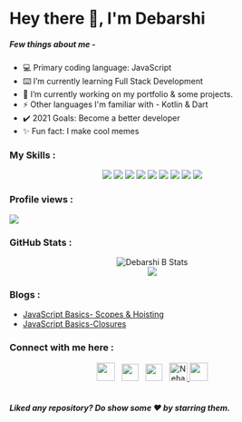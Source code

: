 # Hey there 👋, I'm Debarshi

##### Few things about me -

<ul list-style-type="none">
  <li>💻 Primary coding language: JavaScript </li>
  <li> ⌨️ I’m currently learning Full Stack Development</li>
  <li>🔭 I’m currently working on my portfolio & some projects.</li>
  <li>⚡ Other languages I'm familiar with - Kotlin & Dart</li>
  <li>✔️ 2021 Goals: Become a better developer </li>
  <li>✨ Fun fact: I make cool memes</li>
</ul>

### My Skills :

<center>
<img src="https://img.shields.io/badge/React-20232A?style=for-the-badge&logo=react&logoColor=61DAFB"/>

<img src="https://img.shields.io/badge/HTML5-E34F26?style=for-the-badge&logo=html5&logoColor=white" />

<img src="https://img.shields.io/badge/JavaScript-F7DF1E?style=for-the-badge&logo=javascript&logoColor=black"/>

<img src="https://img.shields.io/badge/CSS3-1572B6?style=for-the-badge&logo=css3&logoColor=white"/>

<img src="https://img.shields.io/badge/Kotlin-0095D5?&style=for-the-badge&logo=kotlin&logoColor=white"/>

<img src="https://img.shields.io/badge/Markdown-000000?style=for-the-badge&logo=markdown&logoColor=white"/>

<img src="https://img.shields.io/badge/Dart-0175C2?style=for-the-badge&logo=dart&logoColor=white"/>

<img src="https://img.shields.io/badge/Flutter-02569B?style=for-the-badge&logo=flutter&logoColor=white"/>

<img src="https://img.shields.io/badge/next.js-000000?style=for-the-badge&logo=next-dot-js&logoColor=white"/>

</center>

### Profile views :

<img src="https://profile-counter.glitch.me/{Debarshi95}/count.svg" />

### GitHub Stats :

<center align="center"> 
<img src="https://github-readme-stats.vercel.app/api?username=Debarshi95&show_icons=true&theme=gotham" alt="Debarshi B Stats" />

<br/>

<img src="https://github-readme-stats.vercel.app/api/top-langs/?username=Debarshi95&layout=compact"/>
</center>

### Blogs :

<ul list-style-type="none">
<li>
  <a target="_blank" href="https://dev.to/devdebarshi/javascript-basics-scopes-hoisting-2lmj">JavaScript Basics- Scopes & Hoisting 
  </a>
</li>
<li>
  <a target="_blank" href="https://dev.to/devdebarshi/javascript-basics-closures-hgp">JavaScript Basics-Closures
  </a>
</li>
</ul>

### Connect with me here :

<center>
<a href="https://www.linkedin.com/in/debarshi-bhattacharjee-5a9289164/" target="_blank"><img height="32" src="https://img.shields.io/badge/linkedin-blue.svg?&style=for-the-badge&logo=linkedin&logoColor=white" /></a> &nbsp;
<a href="mailto:devdbhatt0@gmail.com" style="text-decoration:none"><img height="30" src = "https://img.shields.io/badge/gmail-c14438?&style=for-the-badge&logo=gmail&logoColor=white"></a> &nbsp;
<a href="https://twitter.com/debarshib13" target="_blank"><img height="30" src = "https://img.shields.io/badge/twitter-%231DA1F2.svg?&style=for-the-badge&logo=twitter&logoColor=white"></a> &nbsp;
<a href="https://dev.to/devdebarshi">
  <img src="https://d2fltix0v2e0sb.cloudfront.net/dev-badge.svg" alt="Neha Soni's DEV Community Profile" height="32">
</a>
<a href="https://devdebarshi.hashnode.dev" target="_blank"> <img height="32" src="https://img.shields.io/badge/Hashnode-%230077B5.svg?&style=for-the-badge&logo=Hashnode&logoColor=white"></a>

</center>

<br/>
<h5>Liked any repository? Do show some ❤️ by starring them.</h5>
